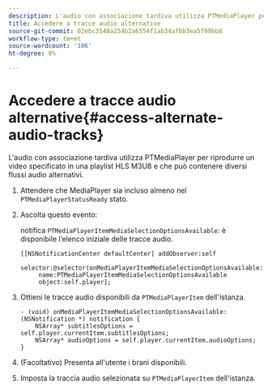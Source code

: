 ```yaml
---
description: L'audio con associazione tardiva utilizza PTMediaPlayer per riprodurre un video specificato in una playlist HLS M3U8 e che può contenere diversi flussi audio alternativi.
title: Accedere a tracce audio alternative
source-git-commit: 02ebc3548a254b2a6554f1ab34afbb3ea5f09bb8
workflow-type: tm+mt
source-wordcount: '106'
ht-degree: 0%

---
```


# Accedere a tracce audio alternative{#access-alternate-audio-tracks}

L&#39;audio con associazione tardiva utilizza PTMediaPlayer per riprodurre un video specificato in una playlist HLS M3U8 e che può contenere diversi flussi audio alternativi.

1. Attendere che MediaPlayer sia incluso almeno nel `PTMediaPlayerStatusReady` stato.
1. Ascolta questo evento:

   notifica `PTMediaPlayerItemMediaSelectionOptionsAvailable`: è disponibile l’elenco iniziale delle tracce audio.

   ```
   [[NSNotificationCenter defaultCenter] addObserver:self 
        selector:@selector(onMediaPlayerItemMediaSelectionOptionsAvailable:) 
        name:PTMediaPlayerItemMediaSelectionOptionsAvailable  
        object:self.player];
   ```

1. Ottieni le tracce audio disponibili da `PTMediaPlayerItem` dell&#39;istanza.

   ```
   - (void) onMediaPlayerItemMediaSelectionOptionsAvailable:(NSNotification *) notification { 
       NSArray* subtitlesOptions = self.player.currentItem.subtitlesOptions; 
       NSArray* audioOptions = self.player.currentItem.audioOptions; 
   }
   ```

1. (Facoltativo) Presenta all&#39;utente i brani disponibili.
1. Imposta la traccia audio selezionata su `PTMediaPlayerItem` dell&#39;istanza.
